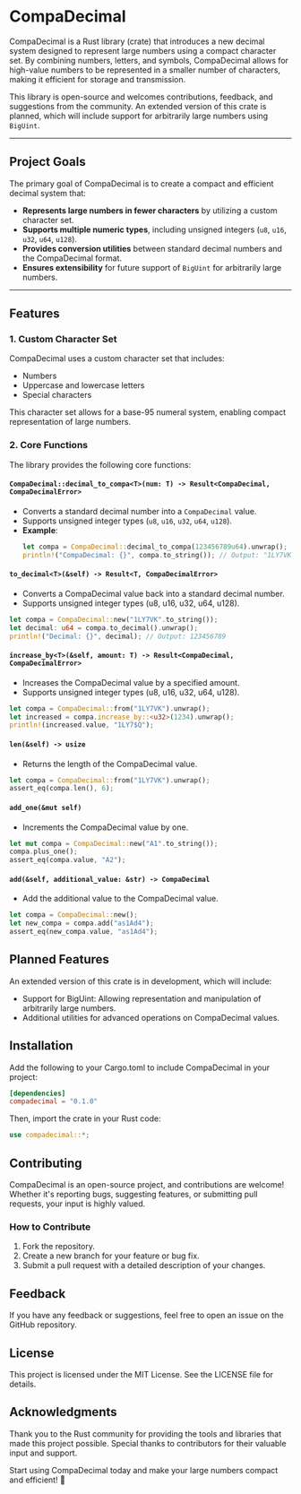 # CompaDecimal

CompaDecimal is a Rust library (crate) that introduces a new decimal system designed to represent large numbers using a compact character set. By combining numbers, letters, and symbols, CompaDecimal allows for high-value numbers to be represented in a smaller number of characters, making it efficient for storage and transmission.

This library is open-source and welcomes contributions, feedback, and suggestions from the community. An extended version of this crate is planned, which will include support for arbitrarily large numbers using `BigUint`.

---

## Project Goals

The primary goal of CompaDecimal is to create a compact and efficient decimal system that:
- **Represents large numbers in fewer characters** by utilizing a custom character set.
- **Supports multiple numeric types**, including unsigned integers (`u8`, `u16`, `u32`, `u64`, `u128`).
- **Provides conversion utilities** between standard decimal numbers and the CompaDecimal format.
- **Ensures extensibility** for future support of `BigUint` for arbitrarily large numbers.

---

## Features

### 1. Custom Character Set

CompaDecimal uses a custom character set that includes:
- Numbers
- Uppercase and lowercase letters
- Special characters

This character set allows for a base-95 numeral system, enabling compact representation of large numbers.

### 2. Core Functions

The library provides the following core functions:

#### `CompaDecimal::decimal_to_compa<T>(num: T) -> Result<CompaDecimal, CompaDecimalError>`
- Converts a standard decimal number into a `CompaDecimal` value.
- Supports unsigned integer types (`u8`, `u16`, `u32`, `u64`, `u128`).
- **Example**:
  ```rust
  let compa = CompaDecimal::decimal_to_compa(123456789u64).unwrap();
  println!("CompaDecimal: {}", compa.to_string()); // Output: "1LY7VK"
  ```

 #### `to_decimal<T>(&self) -> Result<T, CompaDecimalError>`
- Converts a CompaDecimal value back into a standard decimal number.
- Supports unsigned integer types (u8, u16, u32, u64, u128).
```rust
let compa = CompaDecimal::new("1LY7VK".to_string());
let decimal: u64 = compa.to_decimal().unwrap();
println!("Decimal: {}", decimal); // Output: 123456789
```

#### `increase_by<T>(&self, amount: T) -> Result<CompaDecimal, CompaDecimalError>`
- Increases the CompaDecimal value by a specified amount.
- Supports unsigned integer types (u8, u16, u32, u64, u128).
```rust
let compa = CompaDecimal::from("1LY7VK").unwrap();
let increased = compa.increase_by::<u32>(1234).unwrap();
println!(increased.value, "1LY7$Q");
```

#### `len(&self) -> usize`
- Returns the length of the CompaDecimal value.
```rust
let compa = CompaDecimal::from("1LY7VK").unwrap();
assert_eq(compa.len(), 6);
```

#### `add_one(&mut self)`
- Increments the CompaDecimal value by one.
```rust
let mut compa = CompaDecimal::new("A1".to_string());
compa.plus_one();
assert_eq(compa.value, "A2");
```

#### `add(&self, additional_value: &str) -> CompaDecimal`
- Add the additional value to the CompaDecimal value.
```rust
let compa = CompaDecimal::new();
let new_compa = compa.add("as1Ad4");
assert_eq(new_compa.value, "as1Ad4");
```


## Planned Features

An extended version of this crate is in development, which will include:
- Support for BigUint: Allowing representation and manipulation of arbitrarily large numbers.
- Additional utilities for advanced operations on CompaDecimal values.

## Installation

Add the following to your Cargo.toml to include CompaDecimal in your project:

```toml
[dependencies]
compadecimal = "0.1.0"
```

Then, import the crate in your Rust code:

```rust
use compadecimal::*;
```


## Contributing

CompaDecimal is an open-source project, and contributions are welcome! Whether it's reporting bugs, suggesting features, or submitting pull requests, your input is highly valued.

### How to Contribute

1. Fork the repository.
2. Create a new branch for your feature or bug fix.
3. Submit a pull request with a detailed description of your changes.

## Feedback

If you have any feedback or suggestions, feel free to open an issue on the GitHub repository.

## License

This project is licensed under the MIT License. See the LICENSE file for details.

## Acknowledgments

Thank you to the Rust community for providing the tools and libraries that made this project possible. Special thanks to contributors for their valuable input and support.

Start using CompaDecimal today and make your large numbers compact and efficient! 🚀